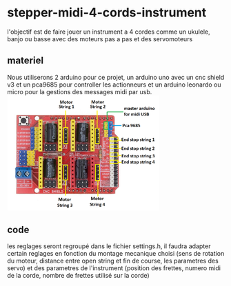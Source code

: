 # stepper-midi-4-cords-instrument
l'objectif est de faire jouer un instrument a 4 cordes comme un ukulele, banjo ou basse avec des moteurs pas a pas et des servomoteurs

## materiel

Nous utiliserons 2 arduino pour ce projet, un arduino uno avec un cnc shield v3 et un pca9685 pour controller les actionneurs et un arduino leonardo ou micro pour la gestions des messages midi par usb.
<img src="https://github.com/glloq/stepper-midi-4-cords-instrument/blob/main/img/schemas%20cnc%20shield.png" alt="cncShield" width=70% height=70%/>  


## code 

les reglages seront regroupé dans le fichier settings.h, il faudra adapter certain reglages en fonction du montage mecanique choisi (sens de rotation du moteur, distance entre open string et fin de course, les parametres des servo) et des parametres de l'instrument (position des frettes, numero midi de la corde, nombre de frettes utilisé sur la corde)
